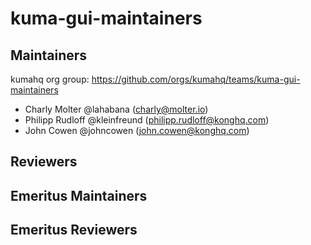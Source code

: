 # kuma-gui-maintainers

## Maintainers
kumahq org group: https://github.com/orgs/kumahq/teams/kuma-gui-maintainers

- Charly Molter @lahabana (charly@molter.io)
- Philipp Rudloff @kleinfreund (philipp.rudloff@konghq.com)
- John Cowen @johncowen (john.cowen@konghq.com)

## Reviewers

## Emeritus Maintainers

## Emeritus Reviewers


